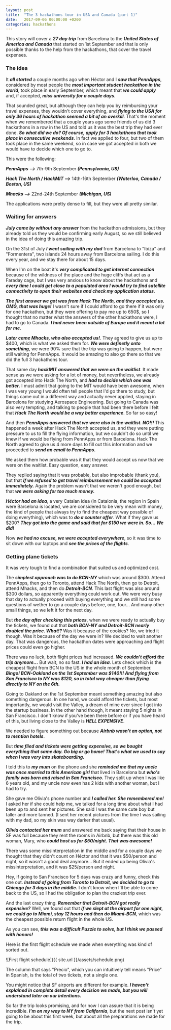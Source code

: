 ```yaml
---
layout: post
title:  "The 3 hackathons tour in USA and Canada (part 1)"
date:   2017-09-06 00:00:00 +0200
categories: hackathons
---
```


This story will cover a ***27 day trip*** from Barcelona to the ***United States of America and Canada*** that started on 1st September and that is only possible thanks to the help from the hackathons, that cover the travel expenses.

### The idea ###

It ***all started*** a couple months ago when Héctor and I ***saw that PennApps***, considered by most people the ***most important student hackathon in the world***, took place in early September, which meant that ***we could apply*** and, if accepted, ***miss university for a couple days***.

That sounded great, but although they can help you by reimbursing your travel expenses, they wouldn't cover everything, and ***flying to the USA for only 36 hours of hackathon seemed a bit of an overkill***. That's the moment when we remembered that a couple years ago some friends of us did 3 hackathons in a row in the US and told us it was the best trip they had ever done. ***So what did we do? Of course, apply for 3 hackathons that took place in consecutive weekends***. In fact we applied to four, but two of them took place in the same weekend, so in case we got accepted in both we would have to decide which one to go to.

This were the following:

***PennApps -->*** 7th-9th September ***(Pennsylvania, US)***

***Hack The North / HackMIT -->*** 14th-16th September ***(Waterloo, Canada / Boston, US)***

***Mhacks -->*** 22nd-24th September ***(Michigan, US)***

The applications were pretty dense to fill, but they were all pretty similar.

### Waiting for answers ###

***July came by without any answer*** from the hackathon admissions, but they already told us they would be confirming early August, so we still believed in the idea of doing this amazing trip.

On the 31st of July ***I went sailing with my dad*** from Barcelona to "Ibiza" and "Formentera", two islands 24 hours away from Barcelona sailing. I do this every year, and we stay there for about 15 days.

When I'm on the boat it's ***very complicated to get internet connection*** because of the wildness of the place and the huge cliffs that act as a Faraday cage, but I was very anxious to know about the hackathons and ***every time I could get close to a populated area I would try to find satellite connectivity to open their websites and check my application status***.

***The first answer we got was from Hack The North, and they accepted us. OMG, that was huge!*** I wasn't sure if I could afford to go there if it was only for one hackathon, but they were offering to pay me up to 650$, so I thought that no matter what the answers of the other hackathons were, I had to go to Canada. ***I had never been outside of Europe and it meant a lot for me.***

***Later came Mhacks, who also accepted us!***. They agreed to give us up to $400, which is what we asked them for. ***We were definetly onto something***, we were 90% sure that the trip was going to happen, but were still waiting for PennApps. It would be amazing to also go there so that we did the full 3 hackathons tour.

That same day ***hackMIT answered that we were on the waitlist***. It made sense as we were asking for a lot of money, but nevertheless, we already got accepted into Hack The North, and ***had to decide which one was better***. I must admit that going to the MIT would have been awesome, when I was very young I would often tell people that I'd go there to study, but things came out in a different way and actually never applied, staying in Barcelona for studying Aerospace Engineering. But going to Canada was also very tempting, and talking to people that had been there before I felt that ***Hack The North would be a way better experience***. So far so easy!

And then ***PennApps answered that we were also in the waitlist. NO!!!*** This happened a week after Hack The North accepted us, and they were putting pressure to us to fill the flying information, but we couldn't do so until we knew if we would be flying from PennApps or from Barcelona. Hack The North agreed to give us 4 more days to fill out this information and we proceeded to ***send an email to PennApps.***

We asked them how probable was it that they would accept us now that we were on the waitlist. Easy question, easy answer.

They replied saying that it was probable, but also improbable (thank you), but that ***if we refused to get travel reimbursement we could be accepted immediately.*** Again the problem wasn't that we weren't good enough, but that ***we were asking for too much money.***

***Héctor had an idea***, a very Catalan idea (in Catalonia, the region in Spain were Barcelona is located, we are considered to be very mean with money, the kind of people that always try to find the cheapest way possible of doing everything), which was to ***do a counter offer***. What if they gave us $200? ***They got into the game and said that for $150 we were in. So... We did!***

Now ***we had no excuse, we were accepted everywhere***, so it was time to sit down with our laptops and ***see the prices of the flights***.

### Getting plane tickets ###

It was very tough to find a combination that suited us and optimized cost.

The ***simplest approach was to do BCN-NY*** which was around $300. Attend PennApps, then go to Toronto, attend Hack The North, then go to Detroit, attend Mhacks, and then do ***Detroit-BCN***. This last flight was also around $300 dollars, so apparently everything could work out. We were very busy that day to actually proceed with buying everything and we still had some questions of wether to go a couple days before, one, four... And many other small things, so we left it for the next day.

But ***the day after checking this prices***, when we were ready to actually buy the tickets, we found out that ***both BCN-NY and Detroit-BCN nearly doubled the price. What!?*** Was it because of the cookies? No, we tried it though. Was it because of the day we were in? We decided to wait another day. That was dangerous, the hackathon dates were approaching and flight prices could even go higher.

There was no luck, both flight prices had increased. ***We couldn't afford the trip anymore...*** But wait, no so fast. ***I had an idea***. Lets check which is the cheapest flight from BCN to the US in the whole month of September. ***Bingo! BCN-Oakland on the 1st September was $140!!! And flying from San Francisco to NY was $120, so in total way cheaper than flying directly to NY on the 6th.***

Going to Oakland on the 1st September meant something amazing but also something dangerous. In one hand, we could afford the tickets, but most importantly, we would visit the Valley, a dream of mine ever since I got into the startup business. In the other hand though, it meant staying 5 nights in San Francisco. I don't know if you've been there before or if you have heard of this, but living close to the Valley is ***HELL EXPENSIVE***.

We needed to figure something out because ***Airbnb wasn't an option, not to mention hotels***.

But ***time flied and tickets were getting expensive, so we bought everything that same day. Go big or go home! That's what we used to say when I was very into skateboarding.***

I told this to ***my mum*** on the phone and she ***reminded me that my uncle was once married to this American girl*** that lived in Barcelona but ***who's family was born and raised in San Francisco***. They split up when I was like 6 years old, and my uncle now even has 2 kids with another woman, but I had to try.

She gave me Olivia's phone number and ***I called her. She remembered me!*** I asked her if she could help me, we talked for a long time about what I had been up to and sent her pictures. She said I was the same cute boy but taller and more tanned. (I sent her recent pictures from the time I was sailing with my dad, so my skin was way darker that usual).

***Olivia contacted her mum*** and answered me back saying that their house in SF was full because they rent the rooms in Airbnb, but there was this old woman, Mary, who ***could host us for $50/night. That was awesome!***

There was some missinterpretation in the middle and for a couple days we thought that they didn't count on Héctor and that it was $50/person and night, so it wasn't a good deal anymore... But it ended up being Olivia's missinterpretation, and it was $25/person and night.

Hey, if going to San Francisco for 5 days was crazy and funny, check this one out. ***Instead of going from Toronto to Detroit, we decided to go to Chicago for 3 days in the middle.*** I don't know when I'll be able to come back to the US, so I had the obligation to plan the craziest trip ever.

And the last crazy thing. ***Remember that Detroit-BCN got really expensive?*** Well, we found out that ***if we slept at the airport for one night, we could go to Miami, stay 12 hours and then do Miami-BCN***, which was the cheapest possible return flight in the whole US.

As you can see, ***this was a difficult Puzzle to solve, but I think we passed with honors!***

Here is the first flight schedule we made when everything was kind of sorted out.

![First flight schedule]({{ site.url }}/assets/schedule.png)

The column that says "Precio", which you can intuitively tell means "Price" in Spanish, is the total of two tickets, not a single one.

You might notice that SF airports are different for example. ***I haven't explained in complete detail every decision we made, but you will understand later on our intentions.***

So far the trip looks promising, and for now I can assure that it is being incredible. ***I'm on my way to NY from California***, but the next post isn't yet going to be about this first week, but about all the preparations we made for the trip.
